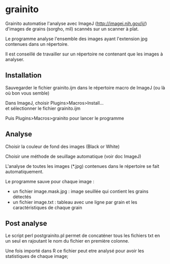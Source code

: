 # grainito
Grainito automatise l'analyse avec ImageJ (http://imagej.nih.gov/ij/) d'images de grains (sorgho, mil) scannés sur un scanner à plat.

Le programme analyse l'ensemble des images ayant l'extension jpg contenues dans un répertoire.

Il est conseillé de travailler sur un répertoire ne contenant que les images à analyser.

## Installation

Sauvegarder le fichier grainito.ijm dans le répertoire macro de ImageJ (ou là où bon vous semble)

Dans ImageJ, choisir Plugins>Macros>Install...  
et sélectionner le fichier grainito.ijm

Puis  Plugins>Macros>grainito pour lancer le programme


## Analyse

Choisir la couleur de fond des images (Black or White)

Choisir une méthode de seuillage automatique (voir doc ImageJ)

L'analyse de toutes les images (*.jpg) contenues dans le répertoire se fait automatiquement.

Le programme sauve pour chaque image :
- un fichier image.mask.jpg : image seuillée qui contient les grains détectés
- un fichier image.txt : tableau avec une ligne par grain et les caractéristiques de chaque grain

## Post analyse

Le script perl postgrainito.pl permet de concaténer tous les fichiers txt en un seul en rajoutant le nom du fichier en première colonne.

Une fois importé dans R ce fichier peut etre analysé pour avoir les statistiques de chaque image;
